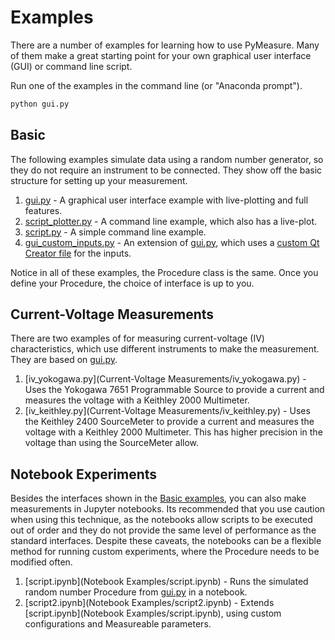 # Examples

There are a number of examples for learning how to use PyMeasure. Many of them make a great starting point for your own graphical user interface (GUI) or command line script.

Run one of the examples in the command line (or "Anaconda prompt").

```bash
python gui.py
```

## Basic

The following examples simulate data using a random number generator, so they do not require an instrument to be connected. They show off the basic structure for setting up your measurement.

1. [gui.py](Basic/gui.py) - A graphical user interface example with live-plotting and full features. 
2. [script_plotter.py](Basic/script.py) - A command line example, which also has a live-plot.
3. [script.py](Basic/script.py) - A simple command line example.
4. [gui_custom_inputs.py](Basic/gui_custom_inputs.py) - An extension of [gui.py](Basic/gui.py), which uses a [custom Qt Creator file](Basic/gui_custom_inputs.ui) for the inputs.

Notice in all of these examples, the Procedure class is the same. Once you define your Procedure, the choice of interface is up to you.

## Current-Voltage Measurements

There are two examples of for measuring current-voltage (IV) characteristics, which use different instruments to make the measurement. They are based on [gui.py](Basic/gui.py).

1. [iv_yokogawa.py](Current-Voltage Measurements/iv_yokogawa.py) - Uses the Yokogawa 7651 Programmable Source to provide a current and measures the voltage with a Keithley 2000 Multimeter.
2. [iv_keithley.py](Current-Voltage Measurements/iv_keithley.py) - Uses the Keithley 2400 SourceMeter to provide a current and measures the voltage with a Keithley 2000 Multimeter. This has higher precision in the voltage than using the SourceMeter allow.

## Notebook Experiments

Besides the interfaces shown in the [Basic examples](#basic), you can also make measurements in Jupyter notebooks. Its recommended that you use caution when using this technique, as the notebooks allow scripts to be executed out of order and they do not provide the same level of performance as the standard interfaces. Despite these caveats, the notebooks can be a flexible method for running custom experiments, where the Procedure needs to be modified often.

1. [script.ipynb](Notebook Examples/script.ipynb) - Runs the simulated random number Procedure from [gui.py](Basic/gui.py) in a notebook.
2. [script2.ipynb](Notebook Examples/script2.ipynb) - Extends [script.ipynb](Notebook Examples/script.ipynb), using custom configurations and Measureable parameters.